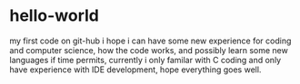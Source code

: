 # hello-world
my first code on git-hub
i hope i can have some new experience for coding and computer science, how the code works, and possibly learn some new languages if time permits, currently i only familar with C coding and only have experience with IDE development, hope everything goes well.

